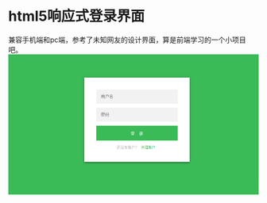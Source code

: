 # html5响应式登录界面
兼容手机端和pc端，参考了未知网友的设计界面，算是前端学习的一个小项目吧。
<img src="https://github.com/mnnyang/html5_css_login_page/blob/master/screen/pc.png" style="width=400px"/>

